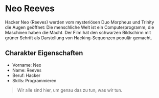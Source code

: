 # Neo Reeves

Hacker Neo (Reeves) werden vom mysteriösen Duo Morpheus und Trinity die Augen geöffnet:
Die menschliche Welt ist ein Computerprogramm, die Maschinen haben die Macht. Der Film
hat den schwarzen Bildschirm mit grüner Schrift als Darstellung von Hacking-Sequenzen
populär gemacht.

## Charakter Eigenschaften

* Vorname: Neo
* Name: Reeves
* Beruf: Hacker
* Skills: Programmieren

> Wir alle sind hier, um genau das zu tun, was wir tun.
